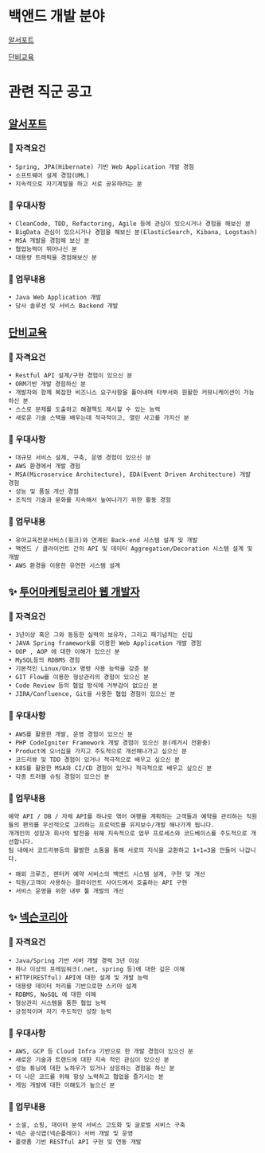# 백앤드 개발 분야

[알서포트](#httpswwwwantedcokrwd30956)

[단비교육](#단비교육httpswww.wantedcokrwd97099)

# 관련 직군 공고
## [알서포트](https://www.wanted.co.kr/wd/30956)
### 🥒 자격요건
    • Spring, JPA(Hibernate) 기반 Web Application 개발 경험
    • 소프트웨어 설계 경험(UML)
    • 지속적으로 자기계발을 하고 서로 공유하려는 분

### 🥒 우대사항
    • CleanCode, TDD, Refactoring, Agile 등에 관심이 있으시거나 경험을 해보신 분
    • BigData 관심이 있으시거나 경험을 해보신 분(ElasticSearch, Kibana, Logstash)
    • MSA 개발을 경험해 보신 분
    • 협업능력이 뛰어나신 분
    • 대용량 트래픽을 경험해보신 분

### 🥒 업무내용
    • Java Web Application 개발
    • 당사 솔루션 및 서비스 Backend 개발

## [단비교육](https://www.wanted.co.kr/wd/97099)
### 🥒 자격요건
    • Restful API 설계/구현 경험이 있으신 분
    • ORM기반 개발 경험하신 분
    • 개발자와 함께 복잡한 비즈니스 요구사항을 풀어내며 타부서와 원활한 커뮤니케이션이 가능하신 분
    • 스스로 문제를 도출하고 해결책도 제시할 수 있는 능력
    • 새로운 기술 스택을 배우는데 적극적이고, 열린 사고를 가지신 분

### 🥒 우대사항
    • 대규모 서비스 설계, 구축, 운영 경험이 있으신 분
    • AWS 환경에서 개발 경험
    • MSA(Microservice Architecture), EDA(Event Driven Architecture) 개발 경험
    • 성능 및 품질 개선 경험
    • 조직의 기술과 문화를 지속해서 높여나가기 위한 활동 경험

### 🥒 업무내용
    • 유아교육전문서비스(윙크)와 연계된 Back-end 시스템 설계 및 개발
    • 백엔드 / 클라이언트 간의 API 및 데이터 Aggregation/Decoration 시스템 설계 및 개발
    • AWS 환경을 이용한 유연한 시스템 설계

## ✨ [투어마케팅코리아 웹 개발자](https://www.wanted.co.kr/wd/110734)
### 🥒 자격요건
    • 3년이상 혹은 그와 동등한 실력의 보유자, 그리고 패기넘치는 신입
    • JAVA Spring framework를 이용한 Web Application 개발 경험
    • OOP , AOP 에 대한 이해가 있으신 분
    • MySQL등의 RDBMS 경험
    • 기본적인 Linux/Unix 명령 사용 능력을 갖춘 분
    • GIT Flow를 이용한 형상관리의 경험이 있으신 분
    • Code Review 등의 협업 방식에 거부감이 없으신 분
    • JIRA/Confluence, Git을 사용한 협업 경험이 있으신 분

### 🥒 우대사항
    • AWS를 활용한 개발, 운영 경험이 있으신 분
    • PHP CodeIgniter Framework 개발 경험이 있으신 분(레거시 전환중)
    • Product에 오너십을 가지고 주도적으로 개선해나가고 싶으신 분
    • 코드리뷰 및 TDD 경험이 있거나 적극적으로 배우고 싶으신 분
    • K8S를 활용한 MSA와 CI/CD 경험이 있거나 적극적으로 배우고 싶으신 분
    • 각종 트러블 슈팅 경험이 있으신 분

### 🥒 업무내용
    예약 API / DB / 자체 API를 하나로 엮어 여행을 계획하는 고객들과 예약을 관리하는 직원들의 편의를 우선적으로 고려하는 프로덕트를 유지보수/개발 해나가게 됩니다.
    개개인의 성장과 회사의 발전을 위해 지속적으로 업무 프로세스와 코드베이스를 주도적으로 개선합니다.
    팀 내에서 코드리뷰등의 활발한 소통을 통해 서로의 지식을 교환하고 1+1=3을 만들어 나갑니다.
    
    • 해외 크루즈, 렌터카 예약 서비스의 백엔드 시스템 설계, 구현 및 개선
    • 직원/고객이 사용하는 클라이언트 사이드에서 호출하는 API 구현
    • 서비스 운영을 위한 내부 툴 개발의 개선

## ✨ [넥슨코리아](https://programmers.co.kr/job_positions/9887?by_theme=true)
### 🥒 자격요건
    • Java/Spring 기반 서버 개발 경력 3년 이상
    • 하나 이상의 프레임워크(.net, spring 등)에 대한 깊은 이해
    • HTTP(RESTful) API에 대한 설계 및 개발 능력
    • 대용량 데이터 처리를 기반으로한 스키마 설계
    • RDBMS, NoSQL 에 대한 이해
    • 형상관리 시스템을 통한 협업 능력
    • 긍정적이며 자기 주도적인 성장 능력

### 🥒 우대사항
    • AWS, GCP 등 Cloud Infra 기반으로 한 개발 경험이 있으신 분
    • 새로은 기술과 트랜드에 대한 지속 적인 관심이 있으신 분
    • 성능 튜닝에 대한 노하우가 있거나 상응하는 경험을 하신 분
    • 더 나은 코드를 위해 항상 노력하고 협업을 즐기시는 분
    • 게임 개발에 대한 이해도가 높으신 분

### 🥒 업무내용
    • 소셜, 쇼핑, 데이터 분석 서비스 고도화 및 글로벌 서비스 구축
    • 넥슨 공식앱(넥슨플레이) 서버 개발 및 운영
    • 플랫폼 기반 RESTful API 구현 및 연동 개발